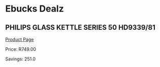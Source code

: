 
# Ebucks Dealz
## PHILIPS GLASS KETTLE SERIES 50 HD9339/81
[Product Page](https://www.ebucks.com/web/shop/productSelected.do?prodId=1149096898&catId=1157551679)

Price: R749.00

Savings: 251.0


	